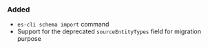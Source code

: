 ### Added 
- `es-cli schema import` command
- Support for the deprecated `sourceEntityTypes` field for migration purpose